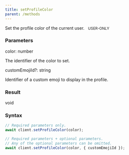 ```yaml
---
title: setProfileColor
parent: /methods
---
```


Set the profile color of the current user.<span class="select-none"> <span class="inline-flex w-fit items-center" style="font-size:12px;white-space:nowrap;word-break:keep-all;"><span class="w-fit bg-dbt select-none text-fgt" style="padding:2px 8px;border-radius:12px;">USER-ONLY</span></span> </span>

### Parameters 

<div class="flex flex-col gap-3"><div><div class="font-mono" id="p_color" data-anchor><span class="font-bold">color</span><span class="opacity-50">:</span> <span>number</span></div><div class="pl-3"><div class="no-margin">

The identifier of the color to set.

</div></div></div><div class="flex flex-col gap-3"><div><div class="flex gap-2"><div class="font-mono p" id="p_customEmojiId" data-anchor><span class="font-bold">customEmojiId</span><span class="opacity-50"><span title="Optional" class="cursor-help">?</span>:</span> <span>string</span></div></div><div class="pl-3"><div class="no-margin">

Identifier of a custom emoji to display in the profile.

</div></div></div></div></div>

### Result 

<div class="font-mono"><span>void</span></div>

### Syntax

```ts
// Required parameters only.
await client.setProfileColor(color);

// Required parameters + optional parameters.
// Any of the optional parameters can be omitted.
await client.setProfileColor(color, { customEmojiId });
```



